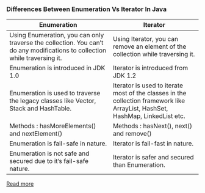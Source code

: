 ### Differences Between Enumeration Vs Iterator In Java

| Enumeration | Iterator |
|---|---|
| Using Enumeration, you can only traverse the collection. You can’t do any modifications to collection while traversing it. | Using Iterator, you can remove an element of the collection while traversing it. |
| Enumeration is introduced in JDK 1.0 | Iterator is introduced from JDK 1.2 |
| Enumeration is used to traverse the legacy classes like Vector, Stack and HashTable. | Iterator is used to iterate most of the classes in the collection framework like ArrayList, HashSet, HashMap, LinkedList etc. |
| Methods : hasMoreElements() and nextElement() | Methods : hasNext(), next() and remove() |
| Enumeration is fail-safe in nature. | Iterator is fail-fast in nature. |
| Enumeration is not safe and secured due to it’s fail-safe nature. | Iterator is safer and secured than Enumeration. |

[Read more](https://javaconceptoftheday.com/differences-between-enumeration-vs-iterator-in-java/)